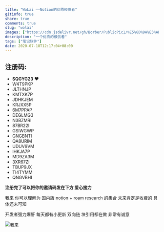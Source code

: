 ```yaml
---
title: "WoLai ——Notion的优秀模仿者"
gitinfo: true
share: true
comments: true
slug: "wolai"
images: ["https://cdn.jsdelivr.net/gh/Borber/PublicPic1/%E5%8D%9A%E5%AE%A2%E5%9B%AD/wolai/wolai.png"] 
description: "一个优秀的模仿者"
tags: ["笔记软件"]
date: 2020-07-18T12:17:04+08:00
---
```


## 注册码: 

 - **SQGYG23**  ❤
 - W4T9PKP
 - JLTHNJP
 - KMTXK7P
 - JDHKJEM
 - KRJXX5P
 - 6M7PPAP
 - DEGLMG3
- N3BZMRI
- 87BR22I
- GSIWGWP
- GNGBNTI
- QA8URIM
- UDUV9VM
- IHKJA7P
- MD9ZA3M
- 3XR67ZI
- TBUP9JX
- TI4TYMM
- QNGVBHI

**注册完了可以把你的邀请码发在下方 爱心接力**

[我来](https://www.wolai.com/) 你可以理解为 国内版 notion + roam research 的集合 未来肯定是收费的 具体还未可知

开发者强力爆肝 每天都有小更新 双向链 块引用都在做 非常有诚意

![我来](https://cdn.jsdelivr.net/gh/Borber/PublicPic1/%E5%8D%9A%E5%AE%A2%E5%9B%AD/wolai/wolai.png)